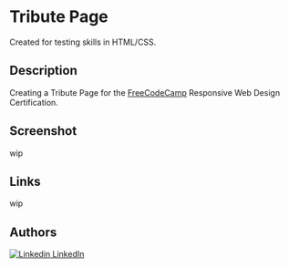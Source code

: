 # Tribute Page

Created for testing skills in HTML/CSS.

## Description

Creating a Tribute Page for the [FreeCodeCamp](https://www.freecodecamp.org/) Responsive Web Design Certification.


## Screenshot

wip

## Links

wip

## Authors

[![Linkedin](https://i.stack.imgur.com/gVE0j.png) LinkedIn](https://www.linkedin.com/in/john-csm-tate/)
